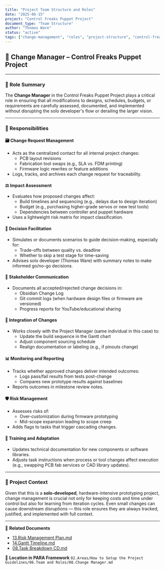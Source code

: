 ```yaml
---
title: "Project Team Structure and Roles"
date: "2025-06-15"
project: "Control Freaks Puppet Project"
document_type: "Team Structure"
author: "Thomas Ware"
status: "active"
tags: ["change-management", "roles", "project-structure", "control-freaks"]
---
```


## 🔄 Change Manager – Control Freaks Puppet Project

---

### 🎯 Role Summary

The **Change Manager** in the Control Freaks Puppet Project plays a critical role in ensuring that all modifications to designs, schedules, budgets, or requirements are carefully assessed, documented, and implemented without disrupting the solo developer's flow or derailing the larger vision.

---

### 📌 Responsibilities

#### 🗃️ Change Request Management
- Acts as the centralized contact for all internal project changes:
  - PCB layout revisions
  - Fabrication tool swaps (e.g., SLA vs. FDM printing)
  - Firmware logic rewrites or feature additions
- Logs, tracks, and archives each change request for traceability.

#### ⚖️ Impact Assessment
- Evaluates how proposed changes affect:
  - Build timelines and sequencing (e.g., delays due to design iteration)
  - Budget (e.g., purchasing higher-grade servos or new test tools)
  - Dependencies between controller and puppet hardware
- Uses a lightweight risk matrix for impact classification.

#### 🧩 Decision Facilitation
- Simulates or documents scenarios to guide decision-making, especially for:
  - Trade-offs between quality vs. deadline
  - Whether to skip a test stage for time-saving
- Advises solo developer (Thomas Ware) with summary notes to make informed go/no-go decisions.

#### 📣 Stakeholder Communication
- Documents all accepted/rejected change decisions in:
  - Obsidian Change Log
  - Git commit logs (when hardware design files or firmware are versioned)
  - Progress reports for YouTube/educational sharing

#### 🔗 Integration of Changes
- Works closely with the Project Manager (same individual in this case) to:
  - Update the build sequence in the Gantt chart
  - Adjust component sourcing schedule
  - Realign documentation or labeling (e.g., if pinouts change)

#### 📊 Monitoring and Reporting
- Tracks whether approved changes deliver intended outcomes:
  - Logs pass/fail results from tests post-change
  - Compares new prototype results against baselines
- Reports outcomes in milestone review notes.

#### 🛡️ Risk Management
- Assesses risks of:
  - Over-customization during firmware prototyping
  - Mid-scope expansion leading to scope creep
- Adds flags to tasks that trigger cascading changes.

#### 🧠 Training and Adaptation
- Updates technical documentation for new components or software libraries.
- Adjusts task instructions when process or tool changes affect execution (e.g., swapping PCB fab services or CAD library updates).

---

### 🧾 Project Context

Given that this is a **solo-developed**, hardware-intensive prototyping project, change management is crucial not only for keeping costs and time under control but also for learning from iteration cycles. Even small changes can cause downstream disruptions — this role ensures they are always tracked, justified, and implemented with full context.

---

🔗 **Related Documents**
- [13.Risk Management Plan.md](13.Risk%20Management%20Plan.md)
- [14.Gantt Timeline.md](14.Gantt%20Timeline.md)
- [08.Task Breakdown CD.md](08.Task%20Breakdown%20CD.md)

📁 **Location in PARA Framework**
`02.Areas/How to Setup the Project Guidelines/06.Team and Roles/08.Change Manager.md`

